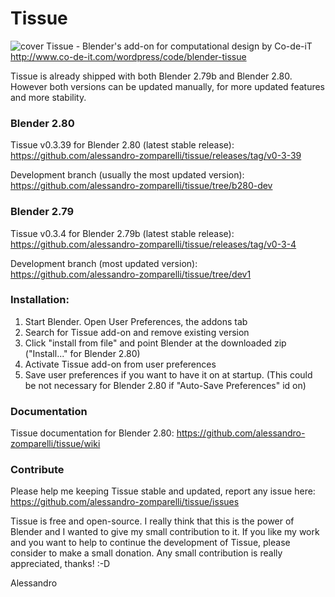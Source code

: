 # Tissue
![cover](http://www.co-de-it.com/wordpress/wp-content/uploads/2015/07/tissue_graphics.jpg)
Tissue - Blender's add-on for computational design by Co-de-iT
http://www.co-de-it.com/wordpress/code/blender-tissue

Tissue is already shipped with both Blender 2.79b and Blender 2.80. However both versions can be updated manually, for more updated features and more stability.

### Blender 2.80

Tissue v0.3.39 for Blender 2.80 (latest stable release): https://github.com/alessandro-zomparelli/tissue/releases/tag/v0-3-39

Development branch (usually the most updated version): https://github.com/alessandro-zomparelli/tissue/tree/b280-dev

### Blender 2.79

Tissue v0.3.4 for Blender 2.79b (latest stable release): https://github.com/alessandro-zomparelli/tissue/releases/tag/v0-3-4

Development branch (most updated version): https://github.com/alessandro-zomparelli/tissue/tree/dev1


### Installation:

1. Start Blender. Open User Preferences, the addons tab
2. Search for Tissue add-on and remove existing version
3. Click "install from file" and point Blender at the downloaded zip ("Install..." for Blender 2.80)
4. Activate Tissue add-on from user preferences
5. Save user preferences if you want to have it on at startup. (This could be not necessary for Blender 2.80 if "Auto-Save Preferences" id on)

### Documentation

Tissue documentation for Blender 2.80: https://github.com/alessandro-zomparelli/tissue/wiki


### Contribute
Please help me keeping Tissue stable and updated, report any issue here: https://github.com/alessandro-zomparelli/tissue/issues

Tissue is free and open-source. I really think that this is the power of Blender and I wanted to give my small contribution to it.
If you like my work and you want to help to continue the development of Tissue, please consider to make a small donation. Any small contribution is really appreciated, thanks! :-D

Alessandro

